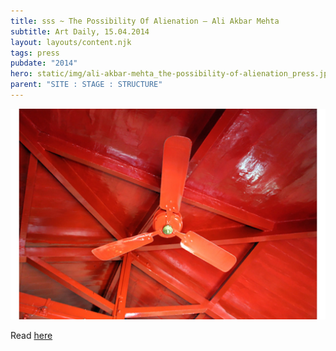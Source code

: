 ```yaml
---
title: sss ~ The Possibility Of Alienation – Ali Akbar Mehta
subtitle: Art Daily, 15.04.2014
layout: layouts/content.njk
tags: press
pubdate: "2014"
hero: static/img/ali-akbar-mehta_the-possibility-of-alienation_press.jpg
parent: "SITE : STAGE : STRUCTURE"
---
```

![](/static/img/ali-akbar-mehta_the-possibility-of-alienation_press.jpg)

Read [here](http://artdaily.com/news/72160/solo-exhibition-of-works-by-Ali-Akbar-Mehta-opens-at-Clark-House-Bombay#.WvmVEMi-nMV)
